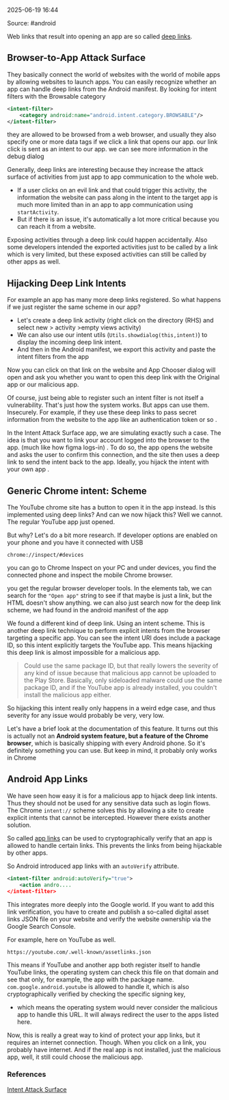 
2025-06-19 16:44

Source: #android 

Web links that result into opening an app are so called [deep links](https://developer.android.com/training/app-links/deep-linking).
## Browser-to-App Attack Surface

They basically connect the world of websites with the world of mobile apps by allowing websites to launch apps.
You can easily recognize whether an app can handle deep links from the Android manifest. By looking for intent filters with the Browsable category
```xml
<intent-filter>
	<category android:name="android.intent.category.BROWSABLE"/>
</intent-filter>
```
they are allowed to be browsed from a web browser, and usually they also specify one or more data tags
if we click a link that opens our app. our link click is sent as an intent to our app. we can see more information in the debug dialog 

Generally, deep links are interesting because they increase the attack surface of activities from just app to app communication to the whole web.
- If a user clicks on an evil link and that could trigger this activity, the information the website can pass along in the intent to the target app is much more limited than in an app to app communication using `startActivity`.
- But if there is an issue, it's automatically a lot more critical because you can reach it from a website.

Exposing activities through a deep link could happen accidentally. Also some developers intended the exported activities just to be called by a link which is very limited, but these exposed activities can still be called by other apps as well.
## Hijacking Deep Link Intents
 
For example an app has many more deep links registered. So what happens if we just register the same scheme in our app?

- Let's create a deep link activity (right click on the directory (RHS) and select new > activity >empty views activity) 
- We can also use our intent utils (`Utils.showdialog(this,intent)`) to display the incoming deep link intent.
- And then in the Android manifest, we export this activity and paste the intent filters from the app 
  
Now you can click on that link on the website and App Chooser dialog will open and ask you whether you want to open this deep link with the Original app or our malicious app. 

Of course, just being able to register such an intent filter is not itself a vulnerability. That's just how the system works. But apps can use them. Insecurely. For example, if they use these deep links to pass secret information from the website to the app like an authentication token or so .

In the Intent Attack Surface app, we are simulating exactly such a case. The idea is that you want to link your account logged into the browser to the app. (much like how figma logs-in) . To do so, the app opens the website and asks the user to confirm this connection, and the site then uses a deep link to send the intent back to the app. Ideally, you hijack the intent with your own app .
## Generic Chrome intent: Scheme

The YouTube chrome site has a button to open it in the app instead. Is this implemented using deep links? And can we now hijack this? Well we cannot. The regular YouTube app just opened.

But why? Let's do a bit more research. If developer options are enabled on your phone and you have it connected with USB
```
chrome://inspect/#devices
```
you can go to Chrome Inspect on your PC and under devices, you find the connected phone and inspect the mobile Chrome browser.

you get the regular browser developer tools. In the elements tab, we can search for the `"Open app"` string to see if that maybe is just a link, but the HTML doesn't show anything. we can also just search now for the deep link scheme, we had found in the android manifest of the app

We found a different kind of deep link. Using an intent scheme. This is another deep link technique to perform explicit intents from the browser targeting a specific app. You can see the intent URI does include a package ID, so this intent explicitly targets the YouTube app. This means hijacking this deep link is almost impossible for a malicious app. 

> Could use the same package ID, but that really lowers the severity of any kind of issue because that malicious app cannot be uploaded to the Play Store. Basically, only sideloaded malware could use the same package ID, and if the YouTube app is already installed, you couldn't install the malicious app either.

So hijacking this intent really only happens in a weird edge case, and thus severity for any issue would probably be very, very low.

Let's have a brief look at the documentation of this feature. It turns out this is actually not an **Android system feature, but a feature of the Chrome browser**, which is basically shipping with every Android phone. So it's definitely something you can use. But keep in mind, it probably only works in Chrome
## Android App Links

We have seen how easy it is for a malicious app to hijack deep link intents. Thus they should not be used for any sensitive data such as login flows. The Chrome `intent://` scheme solves this by allowing a site to create explicit intents that cannot be intercepted. However there exists another solution.

So called [app links](https://developer.android.com/training/app-links) can be used to cryptographically verify that an app is allowed to handle certain links. This prevents the links from being hijackable by other apps.

So Android introduced app links with an `autoVerify` attribute.
```xml
<intent-filter android:autoVerify="true">
	<action andro....
</intent-filter>
```
 This integrates more deeply into the Google world. If you want to add this link verification, you have to create and publish a so-called digital asset links JSON file on your website and verify the website ownership via the Google Search Console. 

For example, here on YouTube as well. 
```http
https://youtube.com/.well-known/assetlinks.json
```
This means if YouTube and another app both register itself to handle YouTube links, the operating system can check this file on that domain and see that only, for example, the app with the package name. `com.google.android.youtube` is allowed to handle it, which is also cryptographically verified by checking the specific signing key, 
- which means the operating system would never consider the malicious app to handle this URL. It will always redirect the user to the apps listed here. 

Now, this is really a great way to kind of protect your app links, but it requires an internet connection. Though. When you click on a link, you probably have internet. And if the real app is not installed, just the malicious app, well, it still could choose the malicious app.
### References
[Intent Attack Surface](https://app.hextree.io/courses/intent-threat-surface/android-deep-links)